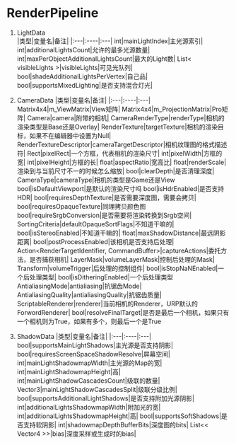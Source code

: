# RenderPipeline
1. LightData   
   |类型|变量名|备注|
   |:---|:----|:---|
   int|mainLightIndex|主光源索引|
   int|additionalLightsCount|允许的最多光源数量|
   int|maxPerObjectAdditionalLightsCount|最大的Light数|
   List< visibleLights >|visibleLights|可见光队列|
   bool|shadeAdditionalLightsPerVertex|自己品|
   bool|supportsMixedLighting|是否支持混合灯光|

2. CameraData
   |类型|变量名|备注|
   |:---|:----|:---|
   Matrix4x4|m_ViewMatrix|View矩阵|
   Matrix4x4|m_ProjectionMatrix|Pro矩阵|
   Camera|camera|附带的相机|
   CameraRenderType|renderType|相机的渲染类型是Base还是Overlay|
   RenderTexture|targetTexture|相机的渲染目标，如果不在编辑器中设置为Null|
   RenderTextureDescriptor|cameraTargetDescriptor|相机纹理图的格式描述符|
   Rect|pixelRect|一个方框，代表相机的渲染尺寸|
   int|pixelWidth|方框的宽|
   int|pixelHeight|方框的长|
   float|aspectRatio|宽高比|
   float|renderScale|渲染到与当前尺寸不一的时候怎么缩放|
   bool|clearDepth|是否清理深度|
   CameraType|cameraType|相机的类型是Game还是View
   bool|isDefaultViewport|是默认的渲染尺寸吗
   bool|isHdrEnabled|是否支持HDR|
   bool|requiresDepthTexture|是否需要深度图，需要会拷贝|
   bool|requiresOpaqueTexture|同理拷贝颜色图
   bool|requireSrgbConversion|是否需要将渲染转换到Srgb空间|
   SortingCriteria|defaultOpaqueSortFlags|不知道干嘛的|
   bool|isStereoEnabled|不知道干嘛的|
   float|maxShadowDistance|最远阴影距离|
   bool|postProcessEnabled|该相机是否支持后处理|
   Action<RenderTargetIdentifier, CommandBuffer>|captureActions|委托方法，是否捕获相机|
   LayerMask|volumeLayerMask|控制后处理的Mask|
   Transform|volumeTrigger|后处理的控制组件|
   bool|isStopNaNEnabled|一个后处理类型|
   bool|isDitheringEnabled|一个后处理类型
   AntialiasingMode|antialiasing|抗锯齿Mode|
   AntialiasingQuality|antialiasingQuality|抗锯齿质量|
   ScriptableRenderer|renderer|当前相机的Renderer，URP默认的ForwordRenderer|
   bool|resolveFinalTarget|是否是最后一个相机，如果只有一个相机则为True，如果有多个，则最后一个是True
3. ShadowData
   |类型|变量名|备注|
   |:---|:----|:---|
    bool|supportsMainLightShadows|主光源是否支持阴影|
    bool|requiresScreenSpaceShadowResolve|屏幕空间|
    int|mainLightShadowmapWidth|主光源的Map的宽|
    int|mainLightShadowmapHeight|高|
    int|mainLightShadowCascadesCount|级联的数量|
    Vector3|mainLightShadowCascadesSplit|级联分级比例|
    bool|supportsAdditionalLightShadows|是否支持附加光源阴影|
    int|additionalLightsShadowmapWidth|附加光的宽|
    int|additionalLightsShadowmapHeight|高|
    bool|supportsSoftShadows|是否支持软阴影|
    int|shadowmapDepthBufferBits|深度图的bits|
    List<< Vector4 >>|bias|深度采样或生成时的bias|